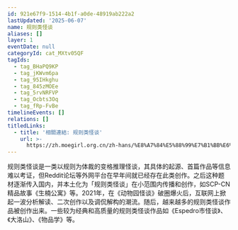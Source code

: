 ```yaml
---
id: 921e67f9-1514-4b1f-a0de-48919ab222a2
lastUpdated: '2025-06-07'
name: 规则类怪谈
aliases: []
layer: 1
eventDate: null
categoryId: cat_MXtv05QF
tagIds:
  - tag_BHaPQ9KP
  - tag_jKWvm6pa
  - tag_95IHkghu
  - tag_845zMOEe
  - tag_5rvNRFVP
  - tag_Ocbts3Oq
  - tag_fRp-FvBe
timelineEvents: []
relations: []
titledLinks:
  - title: '相關連結: 规则类怪谈'
    url: >-
      https://zh.moegirl.org.cn/zh-hans/%E8%A7%84%E5%88%99%E7%B1%BB%E6%80%AA%E8%B0%88
---
```

规则类怪谈是一类以规则为体裁的变格推理怪谈，其具体的起源、首篇作品等信息难以考证，但Reddit论坛等外网平台在早年间就已经存在此类创作。之后这种题材逐渐传入国内，并本土化为「规则类怪谈」在小范围内传播和创作，如SCP-CN精品故事《生楠公寓》等。2021年，在《动物园怪谈》破圈爆火后，互联网上掀起一波分析解读、二次创作以及调侃解构的潮流。随后，越来越多的规则类怪谈作品被创作出来。一些较为经典和高质量的规则类怪谈作品如《Espedro市怪谈》、《大洛山》、《物品学》等。
